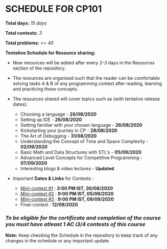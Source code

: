 # SCHEDULE FOR CP101

**Total days:** *15 days*

**Total contests:** *3*

**Total problems:** *>= 40*

**Tentative Schedule for Resource sharing:**

- New resources will be added after every _2-3_ days in the Resources section of the repository.

- The resources are organised such that the reader can be comfortable solving tasks A & B of any programming contest after reading, learning and practicing these concepts.

- The resources shared will cover topics such as (with tentative release dates):
    
    - Choosing a language - **26/08/2020**
    - Setting up IDE - **26/08/2020**
    - Getting familiar with your chosen language - **26/08/2020**
    - Kickstarting your journey in CP - **28/08/2020**
    - The Art of Debugging - **31/08/2020**
    - Understanding the Concept of Time and Space Complexity - **02/09/2020**
    - Basic Math and Data Structures with STL's - **05/09/2020**
    - Advanced Level Concepts for Competitive Programming - **07/09/2020**
    - Interesting blogs & video lectures - **Updated**

- Important **Dates & Links** for Contests : 
    - [Mini-contest #1](https://www.hackerrank.com/cp101-minicontest-1) : **3:00 PM IST, 30/08/2020**
    - [Mini-contest #2](https://www.hackerrank.com/cp101-mincontest-2) : **9:00 PM IST, 05/09/2020**
    - [Mini-contest #3](https://www.hackerrank.com/cp101-mini-contest3) : **9:00 PM IST, 09/09/2020**
    - Final-contest : **12/09/2020**

### **_To be eligible for the certificate and completion of the course you must have atleast 1 AC i3/4 contests of this course_**

**Note:** Keep checking the Schedule in the repository to keep track of any changes in the schedule or any important update.
